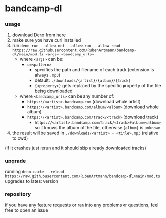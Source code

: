 # bandcamp-dl
### usage
1. download Deno from [here](https://deno.land/#installation)
2. make sure you have curl installed
3. run ```deno run --allow-net --allow-run --allow-read https://raw.githubusercontent.com/RubenArtmann/bandcamp-dl/main/mod.ts <args> <bandcamp_urls>```
	* where ```<args>``` can be:
		* ```o=<pattern>```
			* specifies the path and filename of each track (extension is always ```.mp3```)
			* default: ```./downloads/{artist}/{album}/{track}```
			* ```{<property>}``` gets replaced by the specific property of the file being downloaded 
	* where ```<bandcamp_urls>``` can be any number of:
		* ```https://<artist>.bandcamp.com``` (download whole artist)
		* ```https://<artist>.bandcamp.com/album/<album>``` (download whole album)
		* ```https://<artist>.bandcamp.com/track/<track>``` (download track)
			* ```https://<artist>.bandcamp.com/track/<track>#album=<album>``` so it knows the album of the file, otherwise ```{album}``` is ```unknown```
4. the result will be saved in ```./downloads/<artist> - <title>.mp3``` (relative to cwd)

(if it crashes just rerun and it should skip already downloaded tracks)

### upgrade
running ```deno cache --reload https://raw.githubusercontent.com/RubenArtmann/bandcamp-dl/main/mod.ts``` upgrades to latest version

### repository
if you have any feature requests or ran into any problems or questions, feel free to open an issue
